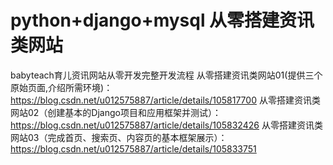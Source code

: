 # python+django+mysql 从零搭建资讯类网站
babyteach育儿资讯网站从零开发完整开发流程
从零搭建资讯类网站01(提供三个原始页面,介绍所需环境)：https://blog.csdn.net/u012575887/article/details/105817700
从零搭建资讯类网站02（创建基本的Django项目和应用框架并测试）：https://blog.csdn.net/u012575887/article/details/105832426
从零搭建资讯类网站03（完成首页、搜索页、内容页的基本框架展示）：https://blog.csdn.net/u012575887/article/details/105833751